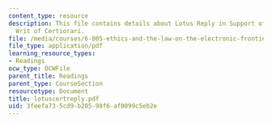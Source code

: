 ```yaml
---
content_type: resource
description: This file contains details about Lotus Reply in Support of Petition for
  Writ of Certiorari.
file: /media/courses/6-805-ethics-and-the-law-on-the-electronic-frontier-fall-2005/3feefa735cd9b20598f6af0099c5eb2e_lotuscertreply.pdf
file_type: application/pdf
learning_resource_types:
- Readings
ocw_type: OCWFile
parent_title: Readings
parent_type: CourseSection
resourcetype: Document
title: lotuscertreply.pdf
uid: 3feefa73-5cd9-b205-98f6-af0099c5eb2e
---
```

